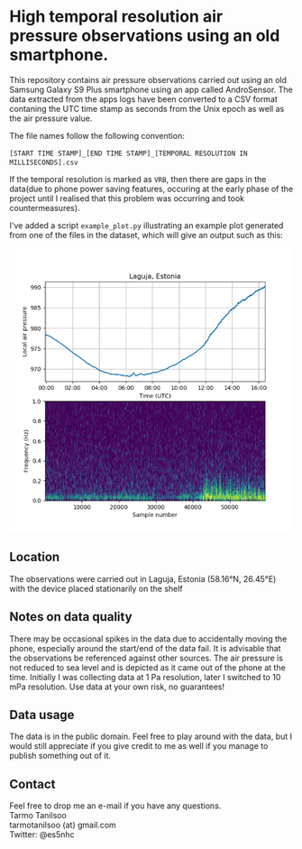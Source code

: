 # High temporal resolution air pressure observations using an old smartphone.

This repository contains air pressure observations carried out using an old Samsung Galaxy S9 Plus smartphone using an app called AndroSensor. The data extracted from the apps logs have been converted to a CSV format contaning the UTC time stamp as seconds from the Unix epoch as well as the air pressure value. 

The file names follow the following convention:
```
[START TIME STAMP]_[END TIME STAMP]_[TEMPORAL RESOLUTION IN MILLISECONDS].csv
```
If the temporal resolution is marked as ```VRB```, then there are gaps in the data(due to phone power saving features, occuring at the early phase of the project until I realised that this problem was occurring and took countermeasures).

I've added a script ```example_plot.py``` illustrating an example plot generated from one of the files in the dataset, which will give an output such as this:

![Example plot displaying one of the data files](example_plot.png)

## Location
The observations were carried out in Laguja, Estonia (58.16°N, 26.45°E) with the device placed stationarily on the shelf

## Notes on data quality
There may be occasional spikes in the data due to accidentally moving the phone, especially around the start/end of the data fail. It is advisable that the observations be referenced against other sources. The air pressure is not reduced to sea level and is depicted as it came out of the phone at the time. Initially I was collecting data at 1 Pa resolution, later I switched to 10 mPa resolution. Use data at your own risk, no guarantees!

## Data usage
The data is in the public domain. Feel free to play around with the data, but I would still appreciate if you give credit to me as well if you manage to publish something out of it.

## Contact

Feel free to drop me an e-mail if you have any questions.\
Tarmo Tanilsoo\
tarmotanilsoo (at) gmail.com \
Twitter: @es5nhc
